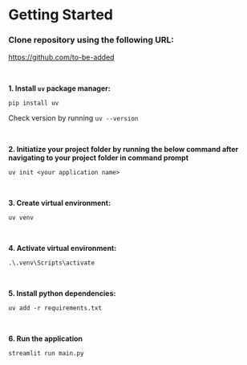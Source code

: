# Getting Started

### Clone repository using the following URL:
https://github.com/to-be-added

<br>

**1. Install `uv` package manager:**
```console
pip install uv
```

Check version by running `uv --version`

<br>

**2. Initiatize your project folder by running the below command after navigating to your project folder in command prompt**
```console
uv init <your application name>
```
<br>

**3. Create virtual environment:**
```console
uv venv
```
<br>

**4. Activate virtual environment:**
```console
.\.venv\Scripts\activate
```
<br>

**5. Install python dependencies:**
```console
uv add -r requirements.txt
```
<br>

**6. Run the application**
```console
streamlit run main.py
```